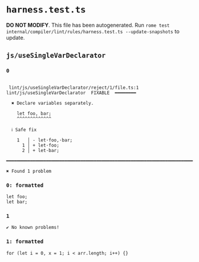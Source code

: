 # `harness.test.ts`

**DO NOT MODIFY**. This file has been autogenerated. Run `rome test internal/compiler/lint/rules/harness.test.ts --update-snapshots` to update.

## `js/useSingleVarDeclarator`

### `0`

```

 lint/js/useSingleVarDeclarator/reject/1/file.ts:1 lint/js/useSingleVarDeclarator  FIXABLE  ━━━━━━━━

  ✖ Declare variables separately.

    let foo, bar;
    ^^^^^^^^^^^^^

  ℹ Safe fix

    1   │ - let·foo,·bar;
      1 │ + let·foo;
      2 │ + let·bar;

━━━━━━━━━━━━━━━━━━━━━━━━━━━━━━━━━━━━━━━━━━━━━━━━━━━━━━━━━━━━━━━━━━━━━━━━━━━━━━━━━━━━━━━━━━━━━━━━━━━━

✖ Found 1 problem

```

### `0: formatted`

```
let foo;
let bar;

```

### `1`

```
✔ No known problems!

```

### `1: formatted`

```
for (let i = 0, x = 1; i < arr.length; i++) {}

```
